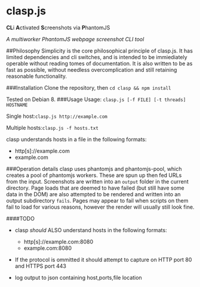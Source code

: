# clasp.js
**CL**i **A**ctivated **S**creenshots via **P**hantomJS

*A multiworker PhantomJS webpage screenshot CLI tool*

##Philosophy
Simplicity is the core philosophical principle of clasp.js. It has limited dependencies and cli switches, and is intended to be immiediately operable without reading tomes of documentation. It is also written to be as fast as possible, without needless overcomplication and still retaining reasonable functionality.

###Installation
Clone the repository, then ```cd clasp && npm install```

Tested on Debian 8.
###Usage
Usage: ```clasp.js [-f FILE] [-t threads] HOSTNAME```

Single host:```clasp.js http://example.com```

Multiple hosts:```clasp.js -f hosts.txt```

clasp understands hosts in a file in the following formats:
* http[s]://example.com
* example.com

###Operation details
clasp uses phantomjs and phantomjs-pool, which creates a pool of phantomjs workers. These are spun up then fed URLs from the input. Screenshots are written into an ```output``` folder in the current directory. Page loads that are deemed to have failed (but still have some data in the DOM) are also attempted to be rendered and written into an output subdirectory ```fails```. Pages may appear to fail when scripts on them fail to load for various reasons, however the render will usually still look fine.

####TODO
* clasp _should_ ALSO understand hosts in the following formats:
  * http[s]://example.com:8080
  * example.com:8080

* If the protocol is ommitted it should attempt to capture on HTTP port 80 and HTTPS port 443
* log output to json containing host,ports,file location
